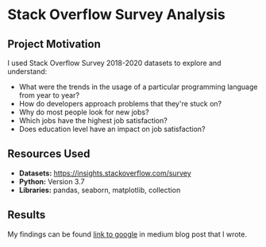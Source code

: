 # Stack Overflow Survey Analysis

## Project Motivation
I used Stack Overflow Survey 2018-2020 datasets to explore and understand:

* What were the trends in the usage of a particular programming language from year to year?
* How do developers approach problems that they're stuck on?
* Why do most people look for new jobs?
* Which jobs have the highest job satisfaction?
* Does education level have an impact on job satisfaction?

## Resources Used

* **Datasets:** https://insights.stackoverflow.com/survey
* **Python:** Version 3.7
* **Libraries:** pandas, seaborn, matplotlib, collection

## Results

My findings can be found [link to google](https://www.google.com) in medium blog post that I wrote.

